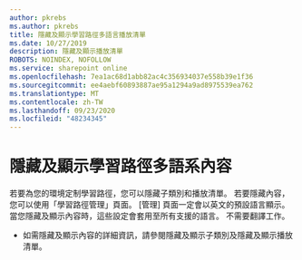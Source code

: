 ```yaml
---
author: pkrebs
ms.author: pkrebs
title: 隱藏及顯示學習路徑多語言播放清單
ms.date: 10/27/2019
description: 隱藏及顯示播放清單
ROBOTS: NOINDEX, NOFOLLOW
ms.service: sharepoint online
ms.openlocfilehash: 7ea1ac68d1abb82ac4c356934037e558b39e1f36
ms.sourcegitcommit: ee4aebf60893887ae95a1294a9ad8975539ea762
ms.translationtype: MT
ms.contentlocale: zh-TW
ms.lasthandoff: 09/23/2020
ms.locfileid: "48234345"
---
```

# <a name="hide-and-show-learning-pathways-multilingual-content"></a>隱藏及顯示學習路徑多語系內容 

若要為您的環境定制學習路徑，您可以隱藏子類別和播放清單。 若要隱藏內容，您可以使用「學習路徑管理」頁面。 [管理] 頁面一定會以英文的預設語言顯示。 當您隱藏及顯示內容時，這些設定會套用至所有支援的語言。 不需要翻譯工作。 

- 如需隱藏及顯示內容的詳細資訊，請參閱隱藏及顯示子類別及隱藏及顯示播放清單。 




